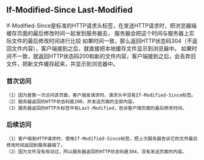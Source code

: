 ## If-Modified-Since  Last-Modified
If-Modified-Since是标准的HTTP请求头标签，在发送HTTP请求时，把浏览器端缓存页面的最后修改时间一起发到服务器去，
服务器会把这个时间与服务器上实际文件的最后修改时间进行比较
如果时间一致，那么返回HTTP状态码304（不返回文件内容），客户端接到之后，就直接把本地缓存文件显示到浏览器中。
如果时间不一致，就返回HTTP状态码200和新的文件内容，客户端接到之后，会丢弃旧文件，把新文件缓存起来，并显示到浏览器中。

### 首次访问
```
（1）因为是第一次访问该页面，客户端发请求时，请求头中没有If-Modified-Since标签。
（2）服务器返回的HTTP状态码是200，并发送页面的全部内容。
（3）服务器返回的HTTP头标签中有Last-Modified，告诉客户端页面的最后修改时间。
```

### 后续访问
```
（1）客户端发HTTP请求时，使用If-Modified-Since标签，把上次服务器告诉它的文件最后修改时间返回到服务器端了。
（2）因为文件没有改动过，所以服务器返回的HTTP状态码是304，没有发送页面的内容。
```
